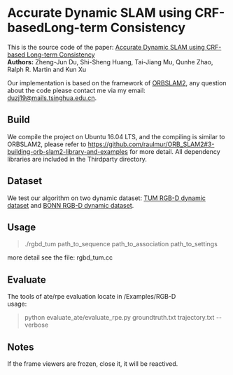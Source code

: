 # Accurate Dynamic SLAM using CRF-basedLong-term Consistency
This is the source code of the paper: [Accurate Dynamic SLAM using CRF-based Long-term Consistency](https://cg.cs.tsinghua.edu.cn/people/~shisheng/Papers/OC-CRF/paper6.pdf)  
**Authors:** Zheng-Jun Du, Shi-Sheng Huang, Tai-Jiang Mu, Qunhe Zhao, Ralph R. Martin and Kun Xu

Our implementation is based on the framework of [ORBSLAM2](https://github.com/raulmur/ORB_SLAM2), any question about the code please contact me via my email: duzj19@mails.tsinghua.edu.cn.

## Build
We compile the project on Ubuntu 16.04 LTS, and the compiling is similar to ORBSLAM2, please refer to https://github.com/raulmur/ORB_SLAM2#3-building-orb-slam2-library-and-examples for more detail.
All dependency libraries are included in the Thirdparty directory.

## Dataset
We test our algorithm on two dynamic dataset: [TUM RGB-D dynamic dataset](https://vision.in.tum.de/data/datasets) and [BONN RGB-D dynamic dataset](http://www.ipb.uni-bonn.de/data/rgbd-dynamic-dataset/).

## Usage
>./rgbd_tum path_to_sequence path_to_association path_to_settings  

more detail see the file: rgbd_tum.cc

## Evaluate
The tools of ate/rpe evaluation locate in /Examples/RGB-D  
usage: 
> python evaluate_ate/evaluate_rpe.py groundtruth.txt trajectory.txt --verbose

## Notes
If the frame viewers are frozen, close it, it will be reactived.
